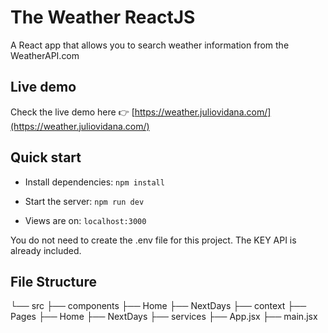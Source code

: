 # The Weather ReactJS
A React app that allows you to search weather information from the WeatherAPI.com

## Live demo

Check the live demo here 👉️ [https://weather.juliovidana.com/](https://weather.juliovidana.com/)

## Quick start
- Install dependencies: `npm install`

- Start the server: `npm run dev` 

- Views are on: `localhost:3000`

You do not need to create the .env file for this project. The KEY API is already included.

## File Structure

└── src
	├── components
        ├── Home
        ├── NextDays
	├── context
	├── Pages
        ├── Home
        ├── NextDays
	├── services
	├── App.jsx
	├── main.jsx